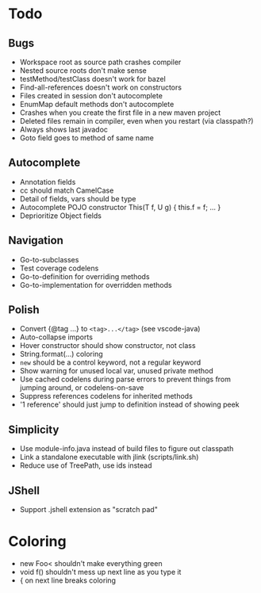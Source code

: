 # Todo

## Bugs
- Workspace root as source path crashes compiler
- Nested source roots don't make sense
- testMethod/testClass doesn't work for bazel
- Find-all-references doesn't work on constructors
- Files created in session don't autocomplete
- EnumMap default methods don't autocomplete
- Crashes when you create the first file in a new maven project
- Deleted files remain in compiler, even when you restart (via classpath?)
- Always shows last javadoc
- Goto field goes to method of same name

## Autocomplete
- Annotation fields
- cc should match CamelCase
- Detail of fields, vars should be type
- Autocomplete POJO constructor This(T f, U g) { this.f = f; ... }
- Deprioritize Object fields

## Navigation
- Go-to-subclasses
- Test coverage codelens
- Go-to-definition for overriding methods
- Go-to-implementation for overridden methods

## Polish
- Convert {@tag ...} to `<tag>...</tag>` (see vscode-java)
- Auto-collapse imports
- Hover constructor should show constructor, not class
- String.format(...) coloring
- `new` should be a control keyword, not a regular keyword
- Show warning for unused local var, unused private method
- Use cached codelens during parse errors to prevent things from jumping around, or codelens-on-save
- Suppress references codelens for inherited methods
- '1 reference' should just jump to definition instead of showing peek

## Simplicity
- Use module-info.java instead of build files to figure out classpath
- Link a standalone executable with jlink (scripts/link.sh)
- Reduce use of TreePath, use ids instead

## JShell
- Support .jshell extension as "scratch pad"

# Coloring
- new Foo< shouldn't make everything green
- void f() shouldn't mess up next line as you type it
- { on next line breaks coloring
